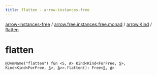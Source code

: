 ```yaml
---
title: flatten - arrow-instances-free
---
```


[arrow-instances-free](../../index.html) / [arrow.free.instances.free.monad](../index.html) / [arrow.Kind](index.html) / [flatten](./flatten.html)

# flatten

`@JvmName("flatten") fun <S, A> Kind<Kind<ForFree, `[`S`](flatten.html#S)`>, Kind<Kind<ForFree, `[`S`](flatten.html#S)`>, `[`A`](flatten.html#A)`>>.flatten(): Free<`[`S`](flatten.html#S)`, `[`A`](flatten.html#A)`>`
